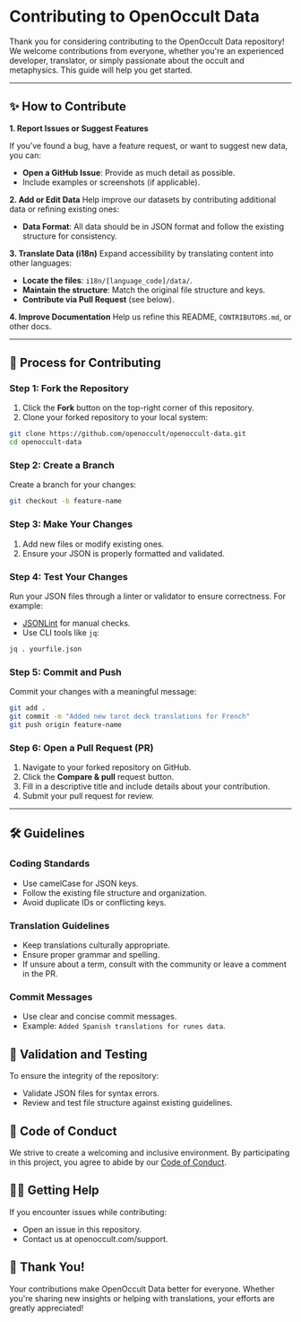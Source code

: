 # Contributing to OpenOccult Data

Thank you for considering contributing to the OpenOccult Data repository! We welcome contributions from everyone, whether you're an experienced developer, translator, or simply passionate about the occult and metaphysics. This guide will help you get started.

---

## ✨ How to Contribute
**1. Report Issues or Suggest Features**

If you’ve found a bug, have a feature request, or want to suggest new data, you can:
- **Open a GitHub Issue**: Provide as much detail as possible.
- Include examples or screenshots (if applicable).

**2. Add or Edit Data**
Help improve our datasets by contributing additional data or refining existing ones:

- **Data Format**: All data should be in JSON format and follow the existing structure for consistency.

**3. Translate Data (i18n)**
Expand accessibility by translating content into other languages:

- **Locate the files**: `i18n/[language_code]/data/`.
- **Maintain the structure**: Match the original file structure and keys.
- **Contribute via Pull Request** (see below).
  
**4. Improve Documentation**
Help us refine this README, `CONTRIBUTORS.md`, or other docs.

---

## 🔄 Process for Contributing

### Step 1: Fork the Repository
1. Click the **Fork** button on the top-right corner of this repository.
2. Clone your forked repository to your local system:

```bash
git clone https://github.com/openoccult/openoccult-data.git
cd openoccult-data
```

### Step 2: Create a Branch
Create a branch for your changes:
```bash
git checkout -b feature-name
```

### Step 3: Make Your Changes
1. Add new files or modify existing ones.
2. Ensure your JSON is properly formatted and validated.

### Step 4: Test Your Changes
Run your JSON files through a linter or validator to ensure correctness. For example:

- [JSONLint](https://jsonlint.com/) for manual checks.
- Use CLI tools like `jq`:

```bash
jq . yourfile.json
```

### Step 5: Commit and Push
Commit your changes with a meaningful message:

```bash
git add .
git commit -m "Added new tarot deck translations for French"
git push origin feature-name
```

### Step 6: Open a Pull Request (PR)
1. Navigate to your forked repository on GitHub.
2. Click the **Compare & pull** request button.
3. Fill in a descriptive title and include details about your contribution.
4. Submit your pull request for review.

---

## 🛠 Guidelines
### Coding Standards
- Use camelCase for JSON keys.
- Follow the existing file structure and organization.
- Avoid duplicate IDs or conflicting keys.
  
### Translation Guidelines
- Keep translations culturally appropriate.
- Ensure proper grammar and spelling.
- If unsure about a term, consult with the community or leave a comment in the PR.
  
### Commit Messages
- Use clear and concise commit messages.
- Example: `Added Spanish translations for runes data`.

## 🧪 Validation and Testing
To ensure the integrity of the repository:

- Validate JSON files for syntax errors.
- Review and test file structure against existing guidelines.

## 🤝 Code of Conduct
We strive to create a welcoming and inclusive environment. By participating in this project, you agree to abide by our [Code of Conduct](https://github.com/openoccult/openoccult-data/blob/main/metadata/CODE_OF_CONDUCT.md).

## 🧑‍💻 Getting Help
If you encounter issues while contributing:

- Open an issue in this repository.
- Contact us at openoccult.com/support.

## 🎉 Thank You!
Your contributions make OpenOccult Data better for everyone. Whether you're sharing new insights or helping with translations, your efforts are greatly appreciated!